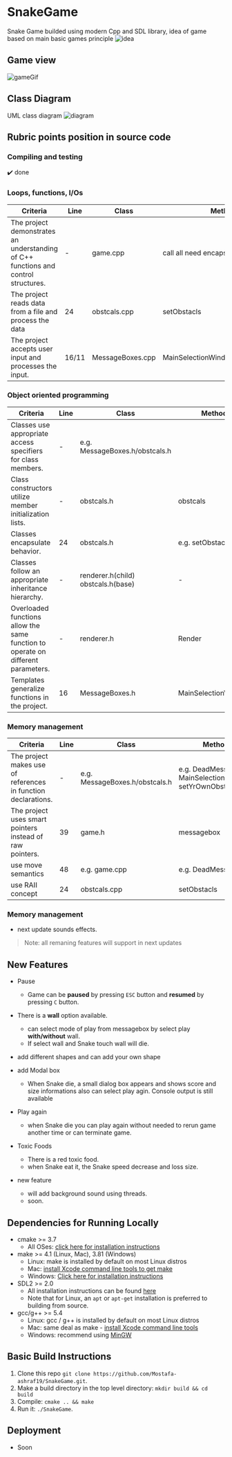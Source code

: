 # SnakeGame

Snake Game builded using modern Cpp and SDL library, idea of game based on main basic games principle 
![idea](
https://github.com/Mostafa-ashraf19/SnakeGame/blob/master/Images/game-loop-simple.png?raw=true
)

## Game view 

![gameGif](
https://github.com/Mostafa-ashraf19/SnakeGame/blob/master/Images/game.gif?raw=true
)



## Class Diagram 
  UML class diagram
  ![diagram](
https://github.com/Mostafa-ashraf19/SnakeGame/blob/master/Images/Snake%20ClassDiagram.png?raw=true
)

## Rubric points position in source code

### Compiling and testing 

  :heavy_check_mark: done

### Loops, functions, I/Os

| Criteria | Line | Class | Method |
| ---------|------|-------|--------|
| The project demonstrates an understanding of C++ functions and control structures. | - | game.cpp |  call all need encapsulated functions  |
| The project reads data from a file and process the data | 24 | obstcals.cpp | setObstacls |
| The project accepts user input and processes the input. | 16/11 | MessageBoxes.cpp | MainSelectionWindow/DeadMessage |

### Object oriented programming

| Criteria | Line | Class | Method |
| ---------|------|-------|--------|
| Classes use appropriate access specifiers for class members. | - | e.g. MessageBoxes.h/obstcals.h |
| Class constructors utilize member initialization lists. | - | obstcals.h | obstcals |
| Classes encapsulate behavior. | 24 | obstcals.h | e.g. setObstacls |
| Classes follow an appropriate inheritance hierarchy. | - | renderer.h(child) obstcals.h(base) | - |
| Overloaded functions allow the same function to operate on different parameters. | - | renderer.h | Render |
| Templates generalize functions in the project. | 16 | MessageBoxes.h | MainSelectionWindow |

### Memory management

| Criteria | Line | Class | Method |
| ---------|------|-------|--------|
| The project makes use of references in function declarations. | - | e.g. MessageBoxes.h/obstcals.h | e.g. DeadMessage, MainSelectionWindow, setYrOwnObstacl |
| The project uses smart pointers instead of raw pointers. | 39 | game.h | messagebox |
| use move semantics  | 48 | e.g. game.cpp | e.g. DeadMessage |
| use RAII concept | 24 | obstcals.cpp | setObstacls |

### Memory management
  * next update sounds effects.
 
 
> Note: all remaning features will support in next updates 

## New Features
* Pause
  * Game can be **paused** by pressing `ESC` button and **resumed** by pressing `C` button.  

* There is a **wall** option available. 
  * can select mode of play from messagebox by select play **with/without** wall. 
  * If select wall and Snake touch wall will die.
  
* add different shapes and can add your own shape

* add Modal box
  * When Snake die, a small dialog box appears and shows score and size informations also can select play agin. Console output is still available

* Play again
  * when Snake die you can play again without needed to rerun game another time or can terminate game. 

* Toxic Foods
  * There is a red toxic food.
  * when Snake eat it, the Snake speed decrease and  loss size.
  
* new feature  
  * will add background sound using threads.
  * soon.
 
## Dependencies for Running Locally
* cmake >= 3.7
  * All OSes: [click here for installation instructions](https://cmake.org/install/)
* make >= 4.1 (Linux, Mac), 3.81 (Windows)
  * Linux: make is installed by default on most Linux distros
  * Mac: [install Xcode command line tools to get make](https://developer.apple.com/xcode/features/)
  * Windows: [Click here for installation instructions](http://gnuwin32.sourceforge.net/packages/make.htm)
* SDL2 >= 2.0
  * All installation instructions can be found [here](https://wiki.libsdl.org/Installation)
  * Note that for Linux, an `apt` or `apt-get` installation is preferred to building from source.
* gcc/g++ >= 5.4
  * Linux: gcc / g++ is installed by default on most Linux distros
  * Mac: same deal as make - [install Xcode command line tools](https://developer.apple.com/xcode/features/)
  * Windows: recommend using [MinGW](http://www.mingw.org/)

## Basic Build Instructions

1. Clone this repo  `git clone https://github.com/Mostafa-ashraf19/SnakeGame.git`.
2. Make a build directory in the top level directory: `mkdir build && cd build`
3. Compile: `cmake .. && make`
4. Run it: `./SnakeGame`.

## Deployment
  - Soon

